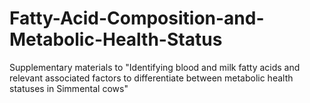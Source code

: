 # Fatty-Acid-Composition-and-Metabolic-Health-Status
Supplementary materials to "Identifying blood and milk fatty acids and relevant associated factors to differentiate between metabolic health statuses in Simmental cows"
